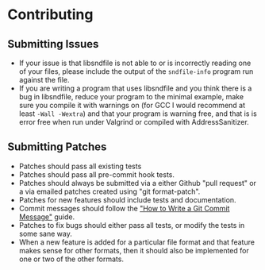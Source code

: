 # Contributing

## Submitting Issues

* If your issue is that libsndfile is not able to or is incorrectly reading one
  of your files, please include the output of the `sndfile-info` program run
  against the file.
* If you are writing a program that uses libsndfile and you think there is a bug
  in libsndfile, reduce your program to the minimal example, make sure you compile
  it with warnings on (for GCC I would recommend at least `-Wall -Wextra`) and that
  your program is warning free, and that is is error free when run under Valgrind
  or compiled with AddressSanitizer.

## Submitting Patches

* Patches should pass all existing tests
* Patches should pass all pre-commit hook tests.
* Patches should always be submitted via a either Github "pull request" or a
  via emailed patches created using "git format-patch".
* Patches for new features should include tests and documentation.
* Commit messages should follow the ["How to Write a Git Commit Message"](https://chris.beams.io/posts/git-commit/) guide.
* Patches to fix bugs should either pass all tests, or modify the tests in some
  sane way.
* When a new feature is added for a particular file format and that feature
  makes sense for other formats, then it should also be implemented for one
  or two of the other formats.
